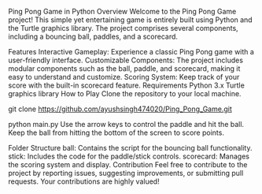 
Ping Pong Game in Python
Overview
Welcome to the Ping Pong Game project! This simple yet entertaining game is entirely built using Python and the Turtle graphics library. The project comprises several components, including a bouncing ball, paddles, and a scorecard.

Features
Interactive Gameplay: Experience a classic Ping Pong game with a user-friendly interface.
Customizable Components: The project includes modular components such as the ball, paddle, and scorecard, making it easy to understand and customize.
Scoring System: Keep track of your score with the built-in scorecard feature.
Requirements
Python 3.x
Turtle graphics library
How to Play
Clone the repository to your local machine.


git clone https://github.com/ayushsingh474020/Ping_Pong_Game.git


python main.py
Use the arrow keys to control the paddle and hit the ball. Keep the ball from hitting the bottom of the screen to score points.

Folder Structure
ball: Contains the script for the bouncing ball functionality.
stick: Includes the code for the paddle/stick controls.
scorecard: Manages the scoring system and display.
Contribution
Feel free to contribute to the project by reporting issues, suggesting improvements, or submitting pull requests. Your contributions are highly valued!

